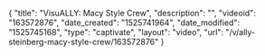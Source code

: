 {
    "title": "VisuALLY: Macy Style Crew",
    "description": "",
    "videoid": "163572876",
    "date_created": "1525741964",
    "date_modified": "1525745168",
    "type": "captivate",
    "layout": "video",
    "url": "\/v\/ally-steinberg-macy-style-crew\/163572876"
}